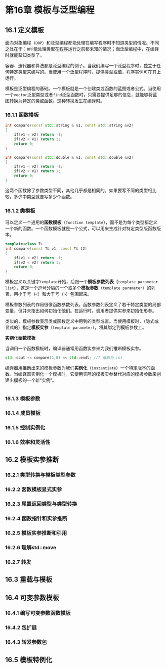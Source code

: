 # 第16章 模板与泛型编程

## 16.1 定义模板

面向对象编程（`OOP`）和泛型编程都能处理在编写程序时不知道类型的情况。不同之处在于：`OPP`能处理类型在程序运行之前都未知的情况；而泛型编程中，在编译时就能获知类型了。

容器、迭代器和算法都是泛型编程的例子。当我们编写一个泛型程序时，独立于任何特定类型来编写的。当使用一个泛型程序时，提供类型或值，程序实例可在其上运行。

模板是泛型编程的基础。一个模板就是一个创建类或函数的蓝图或者公式。当使用一个`vector`泛型类型或者`find`泛型函数时，只需要提供足够的信息，就能够将蓝图转换为特定的类或函数。这种转换发生在编译时。

### 16.1.1 函数模板

```cpp
int compare(const std::string & v1, const std::string &v2)
{
    if(v1 < v2) return -1;
    if(v2 < v1) return 1;
    return 0;
}

int compare(const std::double & v1, const std::double &v2)
{
    if(v1 < v2) return -1;
    if(v2 < v1) return 1;
    return 0;
}
```

这两个函数除了参数类型不同，其他几乎都是相同的。如果要写不同的类型相比较，多少中类型就要写多少个函数。

### 16.1.2 类模板

可以定义一个通用的**函数模板**（`function template`），而不是为每个类型都定义一个新的函数。一个函数模板就是一个公式，可以用来生成针对特定类型版函数版本。

```cpp
template<class T>
int compare(const T& v1, const T& t2)
{
    if(v1 < v2) return -1;
    if(v2 < v2) return 1;
    return 0;
}
```

模板定义以关键字`template`开始，后跟一个**模板参数列表（**`template parameter list`），这是一个逗号分隔的一个或多个**模板参数**（`template parameter`）的列表，用小于号（`<`）和大于号（`>`）包围起来。

模板参数列表的作用很像函数参数列表。函数参数列表定义了若干特定类型的局部变量，但并未指出如何初始化他们。在运行时，调用者提供实参来初始化形参。

类似的，模板参数表示类或函数定义中用到的类型或直。当使用模板时，（隐式或显式的）指定**模板实参**（`template parameter`），将其绑定到模板参数上。

**实例化函数模板**

当调用一个函数模板时，编译器通常用函数实参来为我们推断模板实参。

```cpp
std::cout << compare(1,0) << std::endl;	//T 推断为 int
```

编译器用推断出来的模板参数为我们**实例化**（`instantiate`）一个特定版本的函数。当编译器实例化一个模板时，它使用实际的模板实参替代对应的模板参数来创建出模板的一个新“实例”。

```cpp
```



### 16.1.3 模板参数

### 16.1.4 成员模板

### 16.1.5 控制实例化

### 16.1.6 效率和灵活性

## 16.2 模板实参推断

### 16.2.1 类型转换与模板类型参数

### 16.2.2 函数模板显式实参

### 16.2.3 尾置返回类型与类型转换

### 16.2.4 函数指针和实参推断

### 16.2.5 模板实参推断和引用

### 16.2.6 理解std::move

### 16.2.7 转发

## 16.3 重载与模板

## 16.4 可变参数模板

### 16.4.1 编写可变参数函数模板

### 16.4.2 包扩展

### 16.4.3 转发参数包

## 16.5 模板特例化



